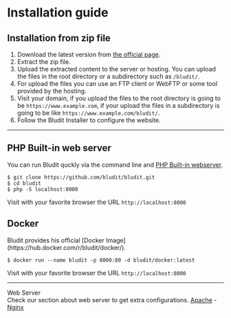# Installation guide
<!-- Position: 3 -->

<h2 id="support">Installation from zip file</h2>

1. Download the latest version from [the official page](https://www.bludit.com).
2. Extract the zip file.
3. Upload the extracted content to the server or hosting. You can upload the files in the root directory or a subdirectory such as `/bludit/`.
4. For upload the files you can use an FTP client or WebFTP or some tool provided by the hosting.
4. Visit your domain, if you upload the files to the root directory is going to be `https://www.example.com`, if your upload the files in a subdirectory is going to be like `https://www.example.com/bludit/`.
5. Follow the Bludit Installer to configure the website.

---

<h2 id="support">PHP Built-in web server</h2>

You can run Bludit quckly via the command line and [PHP Built-in webserver](http://php.net/manual/en/features.commandline.webserver.php).

```
$ git clone https://github.com/bludit/bludit.git
$ cd bludit
$ php -S localhost:8000
```

Visit with your favorite browser the URL `http://localhost:8000`

<h2 id="support">Docker</h2>
Bludit provides his official [Docker Image](https://hub.docker.com/r/bludit/docker/).

```
$ docker run --name bludit -p 8000:80 -d bludit/docker:latest
```

Visit with your favorite browser the URL `http://localhost:8000`

---

<div class="note">
<div class="title">Web Server</div>
Check our section about web server to get extra configurations. <a href="https://docs.bludit.com/en/webservers/apache">Apache</a> - <a href="https://docs.bludit.com/en/webservers/nginx">Nginx</a>
</div>